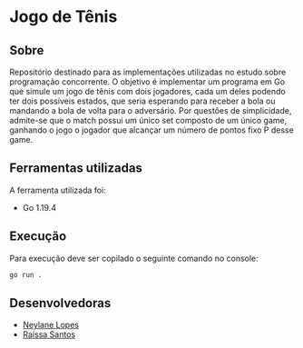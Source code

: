 # Jogo de Tênis

## Sobre
Repositório destinado para as implementações utilizadas no estudo sobre programação concorrente. O objetivo é implementar um programa em Go que simule um jogo de tênis com dois jogadores, cada um deles podendo ter dois
possíveis estados, que seria esperando para receber a bola ou mandando a bola de volta para o adversário. Por questões de simplicidade, admite-se que o match possui um único set composto de um único game,
ganhando o jogo o jogador que alcançar um número de pontos fixo P desse game.

## Ferramentas utilizadas

A ferramenta utilizada foi: 

- Go 1.19.4

## Execução

Para execução deve ser copilado o seguinte comando no console:

```bash
go run .
```

## Desenvolvedoras
- [Neylane Lopes](https://github.com/neylanepl) 
- [Raíssa Santos](https://github.com/raixasantos)